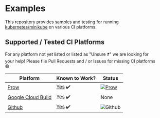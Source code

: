 # Examples

This repository provides samples and testing for running [kubernetes/minikube](https://github.com/kubernetes/minikube) on various CI platforms.

## Supported / Tested CI Platforms


For any platform not yet listed or listed as "Unsure :question:" we are looking for your help!
Please file Pull Requests and / or Issues for missing CI platforms :smile:

| Platform | Known to Work? | Status |
|---|---|--|
| [Prow](https://github.com/kubernetes/test-infra/tree/master/prow) | [Yes](https://github.com/kubernetes/test-infra/tree/master/config/jobs/kubernetes/minikube) :heavy_check_mark: | [![Prow](https://prow.k8s.io/badge.svg?jobs=pull-minikube-build)](https://prow.k8s.io/?job=pull-minikube-build) |
| [Google Cloud Build](https://cloud.google.com/cloud-build/) | [Yes](./gcb.md) :heavy_check_mark: | None |
| [Github](https://help.github.com/en/actions/automating-your-workflow-with-github-actions/about-continuous-integration) | [Yes](.github/workflows/minikube.yml) :heavy_check_mark: | ![Github](https://github.com/minikube-ci/examples/workflows/Minikube/badge.svg) |